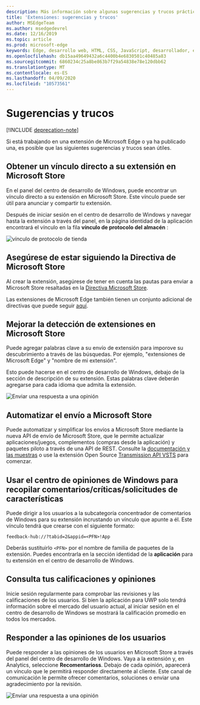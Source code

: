 ```yaml
---
description: Más información sobre algunas sugerencias y trucos prácticos relacionados con las extensiones de Microsoft Edge
title: 'Extensiones: sugerencias y trucos'
author: MSEdgeTeam
ms.author: msedgedevrel
ms.date: 12/16/2019
ms.topic: article
ms.prod: microsoft-edge
keywords: Edge, desarrollo web, HTML, CSS, JavaScript, desarrollador, extensiones
ms.openlocfilehash: db15aa49649432a6c4400b4e6830501c40485a83
ms.sourcegitcommit: 6860234c25a8be863b7f29a54838e78e120dbb62
ms.translationtype: MT
ms.contentlocale: es-ES
ms.lasthandoff: 04/09/2020
ms.locfileid: "10573561"
---
```

# Sugerencias y trucos  

[!INCLUDE [deprecation-note](includes/deprecation-note.md)]  

Si está trabajando en una extensión de Microsoft Edge o ya ha publicado una, es posible que las siguientes sugerencias y trucos sean útiles.

## Obtener un vínculo directo a su extensión en Microsoft Store
En el panel del centro de desarrollo de Windows, puede encontrar un vínculo directo a su extensión en Microsoft Store. Este vínculo puede ser útil para anunciar y compartir tu extensión.


Después de iniciar sesión en el centro de desarrollo de Windows y navegar hasta la extensión a través del panel, en la página identidad de la aplicación encontrará el vínculo en la fila **vínculo de protocolo del almacén** :

![vínculo de protocolo de tienda](./media/store-link.png)
 
## Asegúrese de estar siguiendo la Directiva de Microsoft Store
Al crear la extensión, asegúrese de tener en cuenta las pautas para enviar a Microsoft Store resaltadas en la [Directiva Microsoft Store](https://msdn.microsoft.com/library/windows/apps/dn764944.aspx). 
 
Las extensiones de Microsoft Edge también tienen un conjunto adicional de directivas que puede seguir [aquí](https://msdn.microsoft.com/library/windows/apps/dn764944.aspx#pol_10_12).

## Mejorar la detección de extensiones en Microsoft Store

Puede agregar palabras clave a su envío de extensión para imporove su descubrimiento a través de las búsquedas. Por ejemplo, "extensiones de Microsoft Edge" y "nombre de mi extensión". 

Esto puede hacerse en el centro de desarrollo de Windows, debajo de la sección de descripción de su extensión. Estas palabras clave deberán agregarse para cada idioma que admita la extensión.

![Enviar una respuesta a una opinión](./media/keywords.png)

## Automatizar el envío a Microsoft Store
Puede automatizar y simplificar los envíos a Microsoft Store mediante la nueva API de envío de Microsoft Store, que le permite actualizar aplicaciones/juegos, complementos (compras desde la aplicación) y paquetes piloto a través de una API de REST. Consulte la [documentación y las muestras](https://docs.microsoft.com/windows/uwp/monetize/create-and-manage-submissions-using-windows-store-services) o use la extensión Open Source [Transmission API VSTS](https://github.com/Microsoft/windows-dev-center-vsts-extension) para comenzar.

## Usar el centro de opiniones de Windows para recopilar comentarios/críticas/solicitudes de características

Puede dirigir a los usuarios a la subcategoría concentrador de comentarios de Windows para su extensión incrustando un vínculo que apunte a él. Este vínculo tendrá que crearse con el siguiente formato: 

`feedback-hub://?tabid=2&appid=<PFN>!App`

Deberás sustituirlo `<PFN>` por el nombre de familia de paquetes de la extensión. Puedes encontrarla en la sección identidad de la **aplicación** para tu extensión en el centro de desarrollo de Windows.

## Consulta tus calificaciones y opiniones
Inicie sesión regularmente para comprobar las revisiones y las calificaciones de los usuarios. Si bien la aplicación para UWP solo tendrá información sobre el mercado del usuario actual, al iniciar sesión en el centro de desarrollo de Windows se mostrará la calificación promedio en todos los mercados.

## Responder a las opiniones de los usuarios
Puede responder a las opiniones de los usuarios en Microsoft Store a través del panel del centro de desarrollo de Windows. Vaya a la extensión y, en Analytics, seleccione **Recomentarioss**. Debajo de cada opinión, aparecerá un vínculo que le permitirá responder directamente al cliente. Este canal de comunicación le permite ofrecer comentarios, soluciones o enviar una agradecimiento por la revisión.

![Enviar una respuesta a una opinión](./media/reviews.png)

